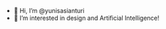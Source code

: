 - 👋 Hi, I’m @yunisasianturi
- 👀 I’m interested in design and Artificial Intelligence!

<!---
yunisasianturi/yunisasianturi is a ✨ special ✨ repository because its `README.md` (this file) appears on your GitHub profile.
You can click the Preview link to take a look at your changes.
--->
